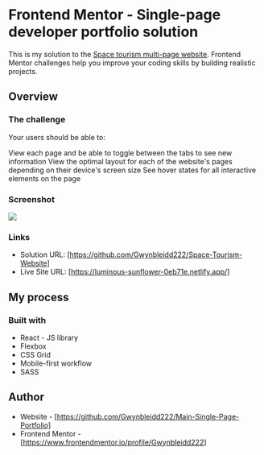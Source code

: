 # Frontend Mentor - Single-page developer portfolio solution

This is my solution to the [Space tourism multi-page website](https://github.com/Gwynbleidd222/Space-Tourism-Website). Frontend Mentor challenges help you improve your coding skills by building realistic projects. 


## Overview

### The challenge

Your users should be able to:

View each page and be able to toggle between the tabs to see new information
View the optimal layout for each of the website's pages depending on their device's screen size
See hover states for all interactive elements on the page

### Screenshot

![](./screenshots/Screenshot_3.jpg)


### Links

- Solution URL: [https://github.com/Gwynbleidd222/Space-Tourism-Website]
- Live Site URL: [https://luminous-sunflower-0eb71e.netlify.app/]

## My process

### Built with

- React - JS library
- Flexbox
- CSS Grid
- Mobile-first workflow
- SASS


## Author

- Website - [https://github.com/Gwynbleidd222/Main-Single-Page-Portfolio]
- Frontend Mentor - [https://www.frontendmentor.io/profile/Gwynbleidd222]
